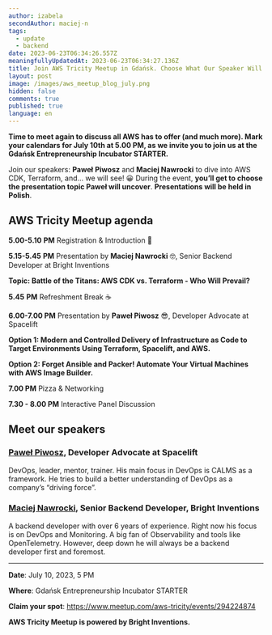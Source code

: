 ```yaml
---
author: izabela
secondAuthor: maciej-n
tags:
  - update
  - backend
date: 2023-06-23T06:34:26.557Z
meaningfullyUpdatedAt: 2023-06-23T06:34:27.136Z
title: Join AWS Tricity Meetup in Gdańsk. Choose What Our Speaker Will Say
layout: post
image: /images/aws_meetup_blog_july.png
hidden: false
comments: true
published: true
language: en
---
```

**Time to meet again to discuss all AWS has to offer (and much more). Mark your calendars for July 10th at 5.00 PM, as we invite you to join us at the Gdańsk Entrepreneurship Incubator STARTER.**

Join our speakers: **Paweł** **Piwosz** and **Maciej Nawrocki** to dive into AWS CDK, Terraform, and… we will see! 😀 During the event, **you’ll get to choose the presentation topic Paweł will uncover**. **Presentations will be held in Polish**.

## AWS Tricity Meetup agenda

**5.00-5.10** **PM** Registration & Introduction 👋

**5.15-5.45** **PM** Presentation by **Maciej Nawrocki** 🤓, Senior Backend Developer at Bright Inventions

**Topic: Battle of the Titans: AWS CDK vs. Terraform - Who Will Prevail?**

**5.45** **PM** Refreshment Break ☕️

**6.00-7.00 PM** Presentation by **Paweł Piwosz** 😎, Developer Advocate at Spacelift

**Option 1: Modern and Controlled Delivery of Infrastructure as Code to Target Environments Using Terraform, Spacelift, and AWS.**

**Option 2: Forget Ansible and Packer! Automate Your Virtual Machines with AWS Image Builder.**

**7.00 PM** Pizza & Networking

**7.30 - 8.00 PM** Interactive Panel Discussion

## Meet our speakers

### [Paweł Piwosz](https://www.linkedin.com/in/pawelpiwosz/), Developer Advocate at Spacelift

DevOps, leader, mentor, trainer. His main focus in DevOps is CALMS as a framework. He tries to build a better understanding of DevOps as a company’s “driving force”.

### [Maciej Nawrocki](https://www.linkedin.com/in/maciej-nawrocki/), Senior Backend Developer, Bright Inventions

A backend developer with over 6 years of experience. Right now his focus is on DevOps and Monitoring. A big fan of Observability and tools like OpenTelemetry. However, deep down he will always be a backend developer first and foremost.

- - -

**Date**: July 10, 2023, 5 PM

**Where**: Gdańsk Entrepreneurship Incubator STARTER

**Claim your spot**: https://www.meetup.com/aws-tricity/events/294224874

**AWS Tricity Meetup is powered by Bright Inventions.**
